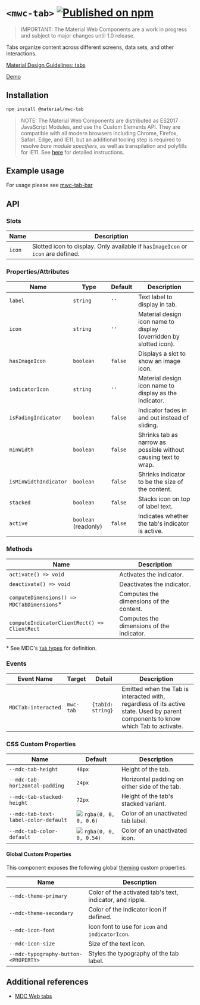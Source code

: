 # `<mwc-tab>` [![Published on npm](https://img.shields.io/npm/v/@material/mwc-tab.svg)](https://www.npmjs.com/package/@material/mwc-tab)
> IMPORTANT: The Material Web Components are a work in progress and subject to
> major changes until 1.0 release.

Tabs organize content across different screens, data sets, and other interactions.

[Material Design Guidelines: tabs](https://material.io/components/tabs/)

[Demo](https://material-components.github.io/material-web/demos/tabs/)

## Installation

```sh
npm install @material/mwc-tab
```

> NOTE: The Material Web Components are distributed as ES2017 JavaScript
> Modules, and use the Custom Elements API. They are compatible with all modern
> browsers including Chrome, Firefox, Safari, Edge, and IE11, but an additional
> tooling step is required to resolve *bare module specifiers*, as well as
> transpilation and polyfills for IE11. See
> [here](https://github.com/material-components/material-components-web-components#quick-start)
> for detailed instructions.

## Example usage

For usage please see [mwc-tab-bar](https://github.com/material-components/material-web/tree/master/packages/tab-bar)

## API

### Slots

| Name              |	Description
| ----------------- | -------------
| `icon`            |	Slotted icon to display. Only available if `hasImageIcon` or `icon` are defined.

### Properties/Attributes

| Name                  | Type      | Default | Description
| --------------------- | --------- | ------- | -----------
| `label`               | `string`  | `''`    | Text label to display in tab.
| `icon`                | `string`  | `''`    | Material design icon name to display (overridden by slotted icon).
| `hasImageIcon`        | `boolean` | `false` | Displays a slot to show an image icon.
| `indicatorIcon`       | `string`  | `''`    | Material design icon name to display as the indicator.
| `isFadingIndicator`   | `boolean` | `false` | Indicator fades in and out instead of sliding.
| `minWidth`            | `boolean` | `false` | Shrinks tab as narrow as possible without causing text to wrap.
| `isMinWidthIndicator` | `boolean` | `false` | Shrinks indicator to be the size of the content.
| `stacked`             | `boolean` | `false` | Stacks icon on top of label text.
| `active`              | `boolean` (readonly) | `false` | Indicates whether the tab's indicator is active.


### Methods

| Name     | Description
| -------- | -------------
| `activate() => void` | Activates the indicator.
| `deactivate() => void` | Deactivates the indicator.
| `computeDimensions() => MDCTabDimensions`\* | Computes the dimensions of the content.
| `computeIndicatorClientRect() => ClientRect` | Computes the dimensions of the indicator.

\* See MDC's [`Tab` types](https://github.com/material-components/material-components-web/blob/master/packages/mdc-tab/types.ts#L29) for definition.

### Events

| Event Name | Target             | Detail             | Description
| ---------- | ------------------ | ------------------ | -----------
| `MDCTab:interacted` | `mwc-tab` | `{tabId: string}`  | Emitted when the Tab is interacted with, regardless of its active state. Used by parent components to know which Tab to activate.

### CSS Custom Properties

Name                                 | Default                                                  | Description
------------------------------------ | -------------------------------------------------------- | -----------
`--mdc-tab-height`                   | `48px`                                                   | Height of the tab.
`--mdc-tab-horizontal-padding`       | `24px`                                                   | Horizontal padding on either side of the tab.
`--mdc-tab-stacked-height`           | `72px`                                                   | Height of the tab's stacked variant.
`--mdc-tab-text-label-color-default` | ![](https://raw.githubusercontent.com/material-components/material-components-web-components/b1c1ab5230f56f6bce405387b9c75cc7111cacc2/packages/tab/images/color_0,0,0,60.png) `rgba(0, 0, 0, 0.6)`  | Color of an unactivated tab label.
`--mdc-tab-color-default`            | ![](https://raw.githubusercontent.com/material-components/material-components-web-components/b1c1ab5230f56f6bce405387b9c75cc7111cacc2/packages/tab/images/color_0,0,0,54.png) `rgba(0, 0, 0, 0.54)` | Color of an unactivated icon.

#### Global Custom Properties

This component exposes the following global [theming](https://github.com/material-components/material-components-web-components/blob/master/docs/theming.md)
custom properties.

| Name                                      | Description
| ----------------------------------------- | -----------
| `--mdc-theme-primary`                     | Color of the activated tab's text, indicator, and ripple.
| `--mdc-theme-secondary`                   | Color of the indicator icon if defined.
| `--mdc-icon-font`                         | Icon font to use for `icon` and `indicatorIcon`.
| `--mdc-icon-size`                         | Size of the text icon.
| `--mdc-typography-button-<PROPERTY>`      | Styles the typography of the tab label.

## Additional references

- [MDC Web tabs](https://material.io/components/tabs/)
